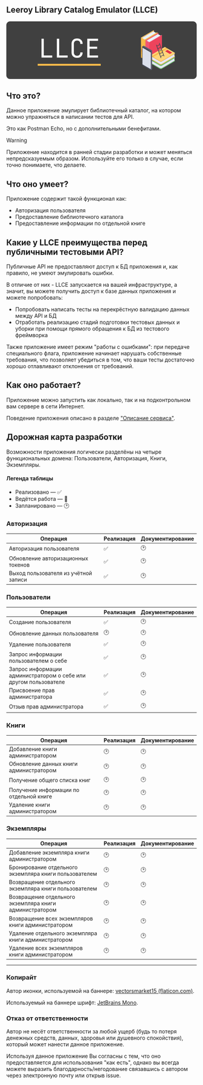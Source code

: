 ## Leeroy Library Catalog Emulator (LLCE)

![LLCE Banner](docs/images/llce_banner.png "LLCE banner")
## Что это?
Данное приложение эмулирует библиотечный каталог, на котором можно упражняться в написании тестов для API.

Это как Postman Echo, но с дополнительными бенефитами. 

> [!WARNING]
> Приложение находится в ранней стадии разработки и может меняться непредсказуемым образом.
> Используйте его только в случае, если точно понимаете, что делаете. 

## Что оно умеет?

Приложение содержит такой функционал как:
- Авторизация пользователя
- Предоставление библиотечного каталога
- Предоставление информации по отдельной книге

## Какие у LLCE преимущества перед публичными тестовыми API?

Публичные API не предоставляют доступ к БД приложения и, как правило, не умеют эмулировать ошибки. 

В отличие от них - LLCE запускается на вашей инфраструктуре, а значит, вы можете получить доступ к базе данных приложения и можете попробовать:

- Попробовать написать тесты на перекрёстную валидацию данных между API и БД
- Отработать реализацию стадий подготовки тестовых данных и уборки при помощи прямого обращения к БД из тестового фреймворка

Также приложение имеет режим "работы с ошибками": при передаче специального флага, приложение начинает нарушать собственные требования, что позволяет убедиться в том, что ваши тесты достаточно хорошо отлавливают отклонения от требований. 

## Как оно работает?

Приложение можно запустить как локально, так и на подконтрольном вам сервере в сети Интернет.

Поведение приложения описано в разделе ["Описание сервиса"](docs/service_description.md).

## Дорожная карта разработки

Возможности приложения логически разделёны на четыре функциональных домена: Пользователи, Авторизация, Книги, Экземпляры.

#### Легенда таблицы 
- Реализовано — ✅
- Ведётся работа — 🚧
- Запланировано — 🕑

### Авторизация

| Операция                             | Реализация | Документирование |
|--------------------------------------|------------|------------------|
| Авторизация пользователя             | ✅          | 🕑               |
| Обновление авторизационных токенов   | ✅          | 🕑               |
| Выход пользователя из учётной записи | ✅          | 🕑               |

### Пользователи

| Операция                                                         | Реализация | Документирование |
|------------------------------------------------------------------|------------|------------------|
| Создание пользователя                                            | ✅          | 🕑               |
| Обновление данных пользователя                                   | 🕑         | 🕑               |
| Удаление пользователя                                            | ✅          | 🕑               |
| Запрос информации пользователем о себе                           | ✅          | 🕑               |
| Запрос информации администратором о себе или другом пользователе | ✅          | 🕑               |
| Присвоение прав администратора                                   | ✅          | 🕑               |
| Отзыв прав администратора                                        | ✅          | 🕑               |

### Книги

| Операция                                | Реализация | Документирование |
|-----------------------------------------|------------|------------------|
| Добавление книги администратором        | 🕑         | 🕑               |
| Обновление данных книги администратором | 🕑         | 🕑               |
| Получение общего списка книг            | 🕑         | 🕑               |
| Получение информации по отдельной книге | 🕑         | 🕑               |
| Удаление книги администратором          | 🕑         | 🕑               |

### Экземпляры

| Операция                                                | Реализация | Документирование |
|---------------------------------------------------------|------------|------------------|
| Добавление экземпляра книги администратором             | 🕑         | 🕑               |
| Бронирование отдельного экземпляра книги пользователем  | 🕑         | 🕑               |
| Возвращение отдельного экземпляра книги пользователем   | 🕑         | 🕑               |
| Возвращение отдельного экземпляра книги администратором | 🕑         | 🕑               |
| Возвращение всех экземпляров книги администратором      | 🕑         | 🕑               |
| Удаление отдельного экземпляра книги администратором    | 🕑         | 🕑               |
| Удаление всех экземпляров книги администратором         | 🕑         | 🕑               |

----
### Копирайт

Автор иконки, используемой на баннере: [vectorsmarket15 (flaticon.com)](https://www.flaticon.com/free-icon/digital-library_2888451).

Используемый на баннере шрифт: [JetBrains Mono](https://www.jetbrains.com/lp/mono/).

### Отказ от ответственности

Автор не несёт ответственности за любой ущерб (будь то потеря денежных средств, данных, здоровья или душевного спокойствия), который может нанести данное приложение. 

Используя данное приложение Вы согласны с тем, что оно предоставляется для использования "как есть", однако вы всегда можете выразить благодарность/негодование связавшись с автором через электронную почту или открыв issue. 